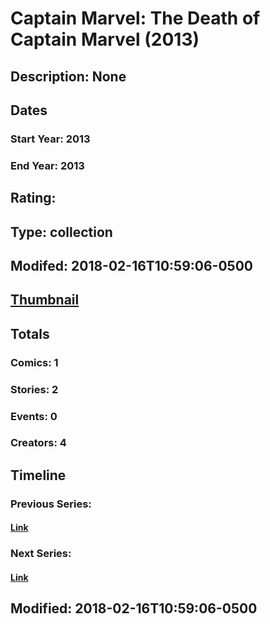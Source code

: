 # Captain Marvel: The Death of Captain Marvel (2013)
## Description: None
## Dates
### Start Year: 2013
### End Year: 2013
## Rating: 
## Type: collection
## Modifed: 2018-02-16T10:59:06-0500
## [Thumbnail](http://i.annihil.us/u/prod/marvel/i/mg/c/50/5a86ffc1c053e.jpg)
## Totals
### Comics: 1
### Stories: 2
### Events: 0
### Creators: 4
## Timeline
### Previous Series: 
#### [Link]()
### Next Series: 
#### [Link]()
## Modified: 2018-02-16T10:59:06-0500